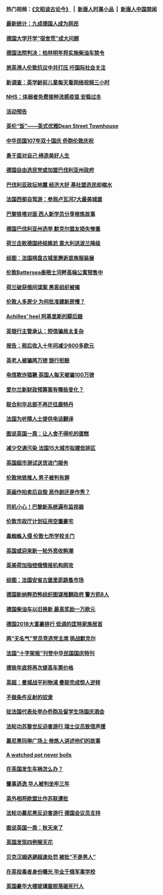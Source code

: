 #### 热门视频：[《文昭谈古论今》](https://github.com/gfw-breaker/wenzhao/blob/master/README.md?t=10171234) &nbsp;|&nbsp; [新唐人时事小品](https://github.com/gfw-breaker/ntdtv-comedy/blob/master/README.md?t=10171234) &nbsp;|&nbsp; [新唐人中国禁闻](https://github.com/gfw-breaker/ntdtv-news/blob/master/README.md?t=10171234)

#### [最新统计：九成德国人成为网民](../pages/nsc974/n10789368.md?t=10171234) 

#### [德国大学开学“宿舍荒”成大问题](../pages/nsc974/n10789287.md?t=10171234) 

#### [德国法院判决：柏林明年将实施柴油车禁令](../pages/nsc974/n10788104.md?t=10171234) 

#### [旅英港人伦敦抗议中共打压 吁国际社会关注](../pages/nsc974/n10788264.md?t=10171234) 

#### [新调查：英学龄前儿童每天看网络视频三小时](../pages/nsc974/n10788331.md?t=10171234) 

#### [NHS：体弱者免费接种流感疫苗 安稳过冬](../pages/nsc974/n10788326.md?t=10171234) 

#### [活动预告](../pages/nsc974/n10788321.md?t=10171234) 

#### [英伦“饭”——英式优雅Dean Street Townhouse](../pages/nsc974/n10788313.md?t=10171234) 

#### [中华民国107年双十国庆 侨胞伦敦庆祝](../pages/nsc974/n10788304.md?t=10171234) 

#### [勇于面对自己 缔造美好人生](../pages/nsc974/n10788275.md?t=10171234) 

#### [德国自由选民党或加盟巴伐利亚州政府](../pages/nsc974/n10788073.md?t=10171234) 

#### [巴伐利亚政坛地震  经济大好 基社盟选民却缩水](../pages/nsc974/n10787951.md?t=10171234) 

#### [法国西部自驾游：参观卢瓦河7大最美城堡](../pages/nsc974/n10760218.md?t=10171234) 

#### [巴黎铁塔对面 西人新学员分享修炼故事](../pages/nsc974/n10786939.md?t=10171234) 

#### [德国巴伐利亚州选举 默克尔盟友损失惨重](../pages/nsc974/n10783385.md?t=10171234) 

#### [荷兰击败德国终结尴尬 意大利送波兰降级](../pages/nsc974/n10783771.md?t=10171234) 

#### [组图：法国棋盘古城里邂逅苗族服装展](../pages/nsc974/n10781596.md?t=10171234) 

#### [伦敦Battersea泰晤士河畔高端公寓预售中](../pages/nsc974/n10780029.md?t=10171234) 

#### [荷兰破获俄间谍案 黑客组织被揭](../pages/nsc974/n10779265.md?t=10171234) 

#### [伦敦人多房少 为何批准建新房慢？](../pages/nsc974/n10779376.md?t=10171234) 

#### [Achilles’ heel 阿基里斯的脚后跟](../pages/nsc974/n10779364.md?t=10171234) 

#### [英银行主管承认：短信骗局太复杂](../pages/nsc974/n10779357.md?t=10171234) 

#### [报告：税后收入十年间减少800多欧元](../pages/nsc974/n10779342.md?t=10171234) 

#### [英老人被骗两万镑 银行拒赔](../pages/nsc974/n10779353.md?t=10171234) 

#### [电信欺诈猖獗 英国人每天被骗100万镑](../pages/nsc974/n10779322.md?t=10171234) 

#### [爱尔兰新财政预算案有哪些变化？](../pages/nsc974/n10779332.md?t=10171234) 

#### [联合利华总部不再迁往鹿特丹](../pages/nsc974/n10779315.md?t=10171234) 

#### [法国为听障人士提供电话翻译](../pages/nsc974/n10776654.md?t=10171234) 

#### [图说英国一周：让人舍不得吃的蛋糕](../pages/nsc974/n10776635.md?t=10171234) 

#### [减少交通污染 法国15大城市拟建低排区](../pages/nsc974/n10776580.md?t=10171234) 

#### [英国超市测试送货进门服务](../pages/nsc974/n10776623.md?t=10171234) 

#### [伦敦地铁推人 男子被判有罪](../pages/nsc974/n10776609.md?t=10171234) 

#### [英画作拍卖后自毁 恶作剧还是作秀？](../pages/nsc974/n10776576.md?t=10171234) 

#### [司机小心！巴黎新系统遍布监视器](../pages/nsc974/n10776510.md?t=10171234) 

#### [伦敦市政厅计划征用空置豪宅](../pages/nsc974/n10776569.md?t=10171234) 

#### [毒蜘蛛入侵 伦敦七所学校关门](../pages/nsc974/n10776564.md?t=10171234) 

#### [英国或迎来新一轮外资收购潮](../pages/nsc974/n10776549.md?t=10171234) 

#### [英美荷加指控俄情报机构网攻](../pages/nsc974/n10776535.md?t=10171234) 

#### [组图：法国安省古堡里逛跳蚤市场](../pages/nsc974/n10775210.md?t=10171234) 

#### [德国新纳粹恐怖组织图谋推翻政府 警方抓8人](../pages/nsc974/n10774321.md?t=10171234) 

#### [德国柴油车以旧换新 最高奖励一万欧元](../pages/nsc974/n10774269.md?t=10171234) 

#### [德国2018大富豪排行 低调的匡特家族居首](../pages/nsc974/n10774023.md?t=10171234) 

#### [两“无名气”党员竞选党主席 挑战默克尔](../pages/nsc974/n10774533.md?t=10171234) 

#### [法国“十字架报”刊登中华民国国庆特刊](../pages/nsc974/n10774543.md?t=10171234) 

#### [德铁年底将再次提高车票价格](../pages/nsc974/n10774155.md?t=10171234) 

#### [英超：曼城战平利物浦 曼联完成惊人逆转](../pages/nsc974/n10773638.md?t=10171234) 

#### [不做条件反射的奴隶](../pages/nsc974/n10771821.md?t=10171234) 

#### [驻法国代表处举办侨胞及留学生场国庆酒会](../pages/nsc974/n10769921.md?t=10171234) 

#### [法轮功苏黎世反迫害游行 瑞士议员致信声援](../pages/nsc974/n10767250.md?t=10171234) 

#### [慕尼黑玛琳广场上 修炼人讲述他们的故事](../pages/nsc974/n10762990.md?t=10171234) 

#### [A watched pot never boils](../pages/nsc974/n10763822.md?t=10171234) 

#### [在英国发生车祸怎么办？](../pages/nsc974/n10763811.md?t=10171234) 

#### [肇事逃逸 华人被判坐牢三年](../pages/nsc974/n10763799.md?t=10171234) 

#### [英外相将欧盟比作苏联遭批](../pages/nsc974/n10761274.md?t=10171234) 

#### [法轮功慕尼黑反迫害游行 德国会议员支持](../pages/nsc974/n10760664.md?t=10171234) 

#### [图说英国一周：秋天来了](../pages/nsc974/n10761380.md?t=10171234) 

#### [英国发现四例猴天花](../pages/nsc974/n10761362.md?t=10171234) 

#### [贝克汉姆逃避超速处罚 被批“不是男人”](../pages/nsc974/n10761349.md?t=10171234) 

#### [在英投毒者身份曝光 毕业于俄军事学校](../pages/nsc974/n10761338.md?t=10171234) 

#### [英国豪华大楼玻璃窗脱落砸死行人](../pages/nsc974/n10761334.md?t=10171234) 

